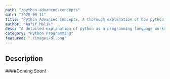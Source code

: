 ```yaml
---
path: "/python-advanced-concepts"
date: "2020-06-11"
title: "Python Advanced Concepts, A thorough explanation of how python works internally"
author: "Aarif Malik"
desc: "A detailed explanation of python as a programming language works and deep dive into different core concepts and optimization techniques."
category: "Python Programming"
featured: "./images/dl.png"
---
```


## Description

####Coming Soon!
